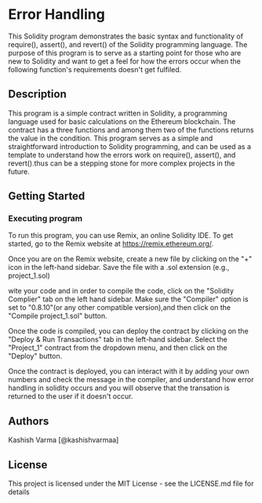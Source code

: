 # Error Handling 

This Solidity program demonstrates the basic syntax and functionality of  require(), assert(), and revert() of the Solidity programming language. The purpose of this program is to serve as a starting point for those who are new to Solidity and want to get a feel for how the errors occur when the following function's requirements doesn't get fulfiled.

## Description

This program is a simple contract written in Solidity, a programming language used for basic calculations on the Ethereum blockchain. The contract has a three functions and among them two of the functions returns the value in the condition. This program serves as a simple and straightforward introduction to Solidity programming, and can be used as a template to understand how the errors work on require(), assert(), and revert().thus can be a stepping stone for more complex projects in the future.

## Getting Started

### Executing program

To run this program, you can use Remix, an online Solidity IDE. To get started, go to the Remix website at https://remix.ethereum.org/.

Once you are on the Remix website, create a new file by clicking on the "+" icon in the left-hand sidebar. Save the file with a .sol extension (e.g., project_1.sol)

wite your code and in order to compile the code, click on the "Solidity Complier" tab on the left hand sidebar. Make sure the "Compiler" option is set to "0.8.10"(or any other compatible version),and then click on the "Compile project_1.sol" button.

Once the code is compiled, you can deploy the contract by clicking on the "Deploy & Run Transactions" tab in the left-hand sidebar. Select the "Project_1" contract from the dropdown menu, and then click on the "Deploy" button.

Once the contract is deployed, you can interact with it by adding your own numbers and check the message in the compiler, and understand how error handling in solidity occurs and you will observe that the transation is returned to the user if it doesn't occur.

## Authors

Kashish Varma 
[@kashishvarmaa]


## License

This project is licensed under the MIT License - see the LICENSE.md file for details
